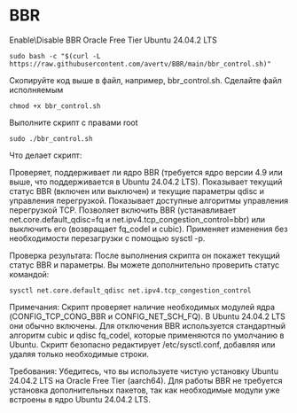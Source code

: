 # BBR
Enable\Disable BBR Oracle Free Tier  Ubuntu 24.04.2 LTS

```
sudo bash -c "$(curl -L https://raw.githubusercontent.com/avertv/BBR/main/bbr_control.sh)"
```

Скопируйте код выше в файл, например, bbr_control.sh. Сделайте файл исполняемым

```
chmod +x bbr_control.sh
```

Выполните скрипт с правами root

```
sudo ./bbr_control.sh
```

Что делает скрипт:

Проверяет, поддерживает ли ядро BBR (требуется ядро версии 4.9 или выше, что поддерживается в Ubuntu 24.04.2 LTS). Показывает текущий статус BBR (включен или выключен) и текущие параметры qdisc и управления перегрузкой. Показывает доступные алгоритмы управления перегрузкой TCP. Позволяет включить BBR (устанавливает net.core.default_qdisc=fq и net.ipv4.tcp_congestion_control=bbr) или выключить его (возвращает fq_codel и cubic). Применяет изменения без необходимости перезагрузки с помощью sysctl -p.

Проверка результата: После выполнения скрипта он покажет текущий статус BBR и параметры. Вы можете дополнительно проверить статус командой:

```
sysctl net.core.default_qdisc net.ipv4.tcp_congestion_control
```

Примечания: Скрипт проверяет наличие необходимых модулей ядра (CONFIG_TCP_CONG_BBR и CONFIG_NET_SCH_FQ). В Ubuntu 24.04.2 LTS они обычно включены. Для отключения BBR используется стандартный алгоритм cubic и qdisc fq_codel, которые применяются по умолчанию в Ubuntu. Скрипт безопасно редактирует /etc/sysctl.conf, добавляя или удаляя только необходимые строки.

Требования: Убедитесь, что вы используете чистую установку Ubuntu 24.04.2 LTS на Oracle Free Tier (aarch64). Для работы BBR не требуется установка дополнительных пакетов, так как необходимые модули уже встроены в ядро Ubuntu 24.04.2 LTS.
